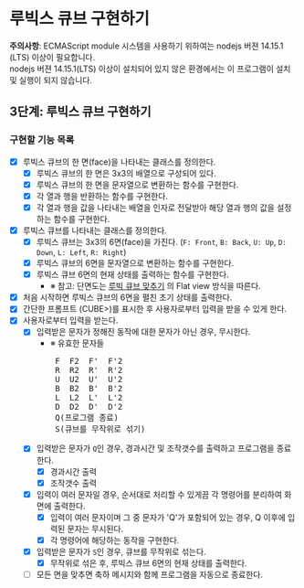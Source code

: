 # 루빅스 큐브 구현하기

**주의사항**: ECMAScript module 시스템을 사용하기 위하여는 nodejs 버젼 14.15.1 (LTS) 이상이 필요합니다. <br>
nodejs 버젼 14.15.1(LTS) 이상이 설치되어 있지 않은 환경에서는 이 프로그램이 설치 및 실행이 되지 않습니다.

## 3단계: 루빅스 큐브 구현하기

### 구현할 기능 목록
- [x] 루빅스 큐브의 한 면(face)을 나타내는 클래스를 정의한다.
  - [x] 루빅스 큐브의 한 면은 3x3의 배열으로 구성되어 있다.
  - [x] 루빅스 큐브의 한 면을 문자열으로 변환하는 함수를 구현한다.
  - [x] 각 열과 행을 반환하는 함수를 구현한다.
  - [x] 각 열과 행을 값을 나타내는 배열을 인자로 전달받아 해당 열과 행의 값을 설정하는 함수를 구현한다.
- [x] 루빅스 큐브를 나타내는 클래스를 정의한다.
  - [x] 루빅스 큐브는 3x3의 6면(face)을 가진다. (`F: Front`, `B: Back`, `U: Up`, `D: Down`, `L: Left`, `R: Right`)
  - [x] 루빅스 큐브의 6면을 문자열으로 변환하는 함수를 구현한다.
  - [x] 루빅스 큐브 6면의 현재 상태를 출력하는 함수를 구현한다.
    - ※ 참고: 단면도는 [루빅 큐브 맞추기](https://rubiks-cube-solver.com/ko/) 의 Flat view 방식을 따른다.
  
- [x] 처음 시작하면 루빅스 큐브의 6면을 펼친 초기 상태를 출력한다.
- [x] 간단한 프롬프트 (CUBE>)를 표시한 후 사용자로부터 입력을 받을 수 있게 한다.
- [x] 사용자로부터 입력을 받는다.
  - [x] 입력받은 문자가 정해진 동작에 대한 문자가 아닌 경우, 무시한다.
    - ※ 유효한 문자들
      <pre>
       F  F2  F'  F'2
       R  R2  R'  R'2
       U  U2  U'  U'2
       B  B2  B'  B'2
       L  L2  L'  L'2
       D  D2  D'  D'2
       Q(프로그램 종료)
       S(큐브를 무작위로 섞기)
      </pre>
  - [x] 입력받은 문자가 `Q`인 경우, 경과시간 및 조작갯수를 출력하고 프로그램을 종료한다.
    - [x] 경과시간 출력
    - [x] 조작갯수 출력
  - [x] 입력이 여러 문자일 경우, 순서대로 처리할 수 있게끔 각 명령어를 분리하여 화면에 출력한다.
    - [x] 입력이 여러 문자이며 그 중 문자가 'Q'가 포함되어 있는 경우, Q 이후에 입력된 문자는 무시된다.
    - [x] 각 명령어에 해당하는 동작을 구현한다.
  - [x] 입력받은 문자가 `S`인 경우, 큐브를 무작위로 섞는다.
    - [x] 무작위로 섞은 후, 루빅스 큐브 6면의 현재 상태를 출력한다.
  - [ ] 모든 면을 맞추면 축하 메시지와 함께 프로그램을 자동으로 종료한다.
